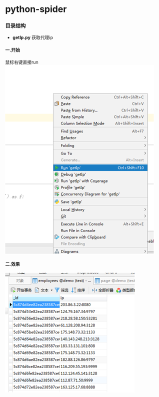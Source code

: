 # python-spider

### 目录结构
* **getIp.py** 获取代理ip


#### 一.开始
鼠标右键直接run  
![](../src/img/run.png)

#### 二.效果
![](../src/img/csdn-ip.png)
